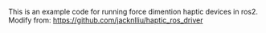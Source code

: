 This is an example code for running force dimention haptic devices in ros2.
Modify from: https://github.com/jacknlliu/haptic_ros_driver
